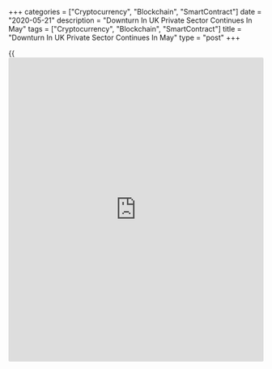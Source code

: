 +++
categories = ["Cryptocurrency", "Blockchain", "SmartContract"]
date = "2020-05-21"
description = "Downturn In UK Private Sector Continues In May"
tags = ["Cryptocurrency", "Blockchain", "SmartContract"]
title = "Downturn In UK Private Sector Continues In May"
type = "post"
+++

{{<iframe id="large-banner" src="https://www.bounty.group/#slide=18.0" width="100%" height="600" scrolling="no" style="border: 0px solid rgb(216, 221, 230); border-radius: 3px;">}}

UK private sector output remained on a steep downward trajectory in May
due to [business][1] shutdowns amid the coronavirus, or Covid-19,
pandemic, according to the flash survey results published by IHS Markit,
on Thursday.

The flash IHS Markit/Chartered Institute of Procurement & Supply
composite output index rose to 28.9 in May from 13.8 in April. The score
was also above the expected 25.7.

Nonetheless, the latest reading signaled a far steeper pace of
contraction than at the worst point of the global financial crisis.  
  
The services Purchasing Managers' Index came in at 27.8 versus 13.4 in
April. The reading was forecast to rise to 25.0.

The manufacturing PMI advanced to 40.6 in May from 32.6 in the previous
month. The expected level was 36.0.

"While the quarterly rate of decline looks likely to peak at around 20%
in the second quarter, the recovery will be measured in years not
months," Chris Williamson, chief business economist at IHS Markit, said.

For comments and feedback [contact](https://www.playgroundfx.com/contact/): editorial@rtt[news](https://www.letsplayfx.com/blog/forex-news-website/).com

[Economic News][2]

 **What parts of the world are seeing the best (and worst) economic
performances lately? Click[here][3] to check out our [Econ Scorecard][3]
and find out! See up-to-the-moment [ranking](https://www.playgroundfx.com/blog/crypto-exchange-ranking/)s for the best and worst
performers in [GDP][4], [unemployment rate][5], [inflation][6] and much
more.**

   1. www.rtt[news](https://www.letsplayfx.com/blog/forex-news-website/).com/Content/Business.aspx
   2. www.rtt[news](https://www.letsplayfx.com/blog/forex-news-website/).com/Content/EconomicNews.aspx
   3. www.rtt[news](https://www.letsplayfx.com/blog/forex-news-website/).com/economic-scorecard/world-rank/industrial-production/highest-performance.aspx
   4. www.rtt[news](https://www.letsplayfx.com/blog/forex-news-website/).com/economic-scorecard/world-rank/GDP/highest-performance.aspx
   5. www.rtt[news](https://www.letsplayfx.com/blog/forex-news-website/).com/economic-scorecard/world-rank/unemployment-rate/lowest-performance.aspx
   6. www.rtt[news](https://www.letsplayfx.com/blog/forex-news-website/).com/economic-scorecard/world-rank/CPI/highest-performance.aspx